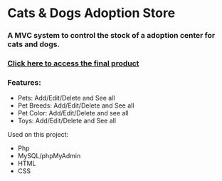 # Cats & Dogs Adoption Store
### A MVC system to control the stock of a adoption center for cats and dogs.
### [Click here to access the final product](https://andre69.web582.com/_block3/awp/project-1/)

### Features:
- Pets: Add/Edit/Delete and See all
- Pet Breeds: Add/Edit/Delete and See all
- Pet Color: Add/Edit/Delete and see all
- Toys: Add/Edit/Delete and See all

Used on this project:
- Php
- MySQL/phpMyAdmin
- HTML
- CSS
